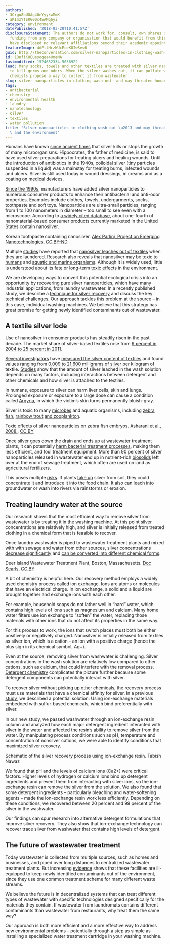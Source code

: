 ```yaml
---
authors:
- 3Orgu8bUOAg40eYyykwMmK
- aKImzYTSRG00c4EAMq6yi
category: environment
datePublished: '2018-03-20T10:41:57Z'
disclosureStatement: The authors do not work for, consult, own shares in or receive
  funding from any company or organisation that would benefit from this article, and
  have disclosed no relevant affiliations beyond their academic appointment.
featureImage: 4dFtlHrzWUcEceK0IwSes6
guid: http://theconversation.com/silver-nanoparticles-in-clothing-wash-out-and-may-threaten-human-health-and-the-environment-90309
id: 13ufiKOEUesoqea4UmeMA
lastmodified: 1524652334.5036922
lead: Many socks, towels and other textiles are treated with silver nanoparticles
  to kill germs and odors. When the silver washes out, it can pollute waterways. Two
  chemists propose a way to collect it from wastewater.
slug: silver-nanoparticles-in-clothing-wash-out--and-may-threaten-human-health-and-the-environment
tags:
- antibacterial
- chemistry
- environmental health
- laundry
- nanotechnology
- silver
- textiles
- water pollution
title: "Silver nanoparticles in clothing wash out \u2013 and may threaten human health\
  \ and the environment"
---
```

Humans have known [since ancient times](https://doi.org/10.1089/sur.2008.9941) that silver kills or stops the growth of many microorganisms. Hippocrates, the father of medicine, is said to have used silver preparations for treating ulcers and healing wounds. Until the introduction of antibiotics in the 1940s, colloidal silver (tiny particles suspended in a liquid) was a mainstay for treating burns, infected wounds and ulcers. Silver is still used today in wound dressings, in creams and as a coating on medical devices.

[Since the 1990s](https://www.nano.gov/timeline), manufacturers have added silver nanoparticles to numerous consumer products to enhance their antibacterial and anti-odor properties. Examples include clothes, towels, undergarments, socks, toothpaste and soft toys. Nanoparticles are ultra-small particles, ranging from 1 to 100 nanometers in diameter – too small to see even with a microscope. According to [a widely cited database](http://www.nanotechproject.org/cpi/), about one-fourth of nanomaterial-based consumer products currently marketed in the United States contain nanosilver.

[](https://images.theconversation.com/files/210883/original/file-20180317-104694-1hbpyb3.jpg?ixlib=rb-1.1.0&q=45&auto=format&w=1000&fit=clip) Korean toothpaste containing nanosilver. [Alex Parlini, Project on Emerging Nanotechnologies](http://www.nanotechproject.org/pressroom/photos/gallery/), [CC BY-ND](http://creativecommons.org/licenses/by-nd/4.0/)

Multiple [studies](http://dx.doi.org/10.1016/j.chemosphere.2012.04.063) have reported that [nanosilver leaches out of textiles](http://dx.doi.org/10.1021/nn502228w) when they are laundered. Research also reveals that nanosilver may be toxic to [humans](https://doi.org/10.1016/j.cca.2010.08.016) and [aquatic and marine organisms](https://doi.org/10.1016/j.envpol.2013.11.014). Although it is widely used, little is understood about its fate or long-term [toxic effects](https://doi.org/10.1016/j.jare.2017.10.008) in the environment.

We are developing ways to convert this potential ecological crisis into an opportunity by recovering pure silver nanoparticles, which have many industrial applications, from laundry wastewater. In a recently published study, we describe a [technique for silver recovery](https://doi.org/10.1021/acssuschemeng.7b02933) and discuss the key technical challenges. Our approach tackles this problem at the source – in this case, individual washing machines. We believe that this strategy has great promise for getting newly identified contaminants out of wastewater.

## A textile silver lode

Use of nanosilver in consumer products has steadily risen in the past decade. The market share of silver-based textiles rose from [9 percent in 2004 to 25 percent in 2011](https://doi.org/10.1016/j.envint.2012.12.010). 

[Several investigators](http://dx.doi.org/10.1186/1743-8977-7-8) have [measured the silver content of textiles](http://dx.doi.org/10.1021/es7032718) and found values ranging from [0.009 to 21,600 milligrams of silver](http://dx.doi.org/10.1021/es9018332) per kilogram of textile. [Studies](http://dx.doi.org/10.1021/acs.est.5b06043) show that the amount of silver leached in the wash solution depends on many factors, including interactions between detergent and other chemicals and how silver is attached to the textiles. 

In humans, exposure to silver can harm liver cells, skin and lungs. Prolonged exposure or exposure to a large dose can cause a condition called [Argyria](https://doi.org/10.1016/j.cca.2010.08.016), in which the victim’s skin turns permanently bluish-gray. 

Silver is toxic to many [microbes](https://doi.org/10.1021/nn4044047) and aquatic organisms, including [zebra fish](http://www.koreascience.or.kr/article/ArticleFullRecord.jsp?cn=DDODB@_2009_v5n1_23), [rainbow trout](https://doi.org/10.1016/j.chemosphere.2012.05.063) [and zooplankton](https://doi.org/10.1021/acs.est.5b03285). 

[](https://images.theconversation.com/files/203943/original/file-20180130-170422-1eo4mnw.png?ixlib=rb-1.1.0&q=45&auto=format&w=1000&fit=clip) Toxic effects of silver nanoparticles on zebra fish embryos. [Asharani et al., 2008.](http://dx.doi.org/10.1088/0957-4484/19/25/255102), [CC BY](http://creativecommons.org/licenses/by/4.0/)

Once silver goes down the drain and ends up at wastewater treatment plants, it can potentially [harm bacterial treatment processes](https://doi.org/10.1016/j.jclepro.2014.03.037), making them less efficient, and foul treatment equipment. More than 90 percent of silver nanoparticles released in wastewater end up in nutrient-rich [biosolids](https://doi.org/10.1021/es3041658) left over at the end of sewage treatment, which often are used on land as agricultural fertilizers. 

This poses multiple [risks](https://doi.org/10.1021/es204608d). If plants [take up](https://pubs.acs.org/doi/abs/10.1021/acssuschemeng.7b02058?src=recsys&journalCode=ascecg) silver from soil, they could concentrate it and introduce it into the food chain. It also can leach into groundwater or wash into rivers via rainstorms or erosion. 

## Treating laundry water at the source

Our research shows that the most efficient way to remove silver from wastewater is by treating it in the washing machine. At this point silver concentrations are relatively high, and silver is initially released from treated clothing in a chemical form that is feasible to recover. 

Once laundry washwater is piped to wastewater treatment plants and mixed with with sewage and water from other sources, silver concentrations [decrease significantly](https://doi.org/10.1021/es3041658) and [can be converted into different chemical forms](https://doi.org/10.1021/es204608d). 

[](https://images.theconversation.com/files/210884/original/file-20180317-104673-6hroas.jpg?ixlib=rb-1.1.0&q=45&auto=format&w=1000&fit=clip) Deer Island Wastewater Treatment Plant, Boston, Massachusetts. [Doc Searls](https://commons.wikimedia.org/wiki/File:Deer_Island_Waste_Water_Treatment_Plant_aerial.jpg), [CC BY](http://creativecommons.org/licenses/by/4.0/)

A bit of chemistry is helpful here. Our recovery method employs a widely used chemistry process called ion exchange. Ions are atoms or molecules that have an electrical charge. In ion exchange, a solid and a liquid are brought together and exchange ions with each other. 

For example, household soaps do not lather well in “hard” water, which contains high levels of ions such as magnesium and calcium. Many home water filters use ion exchange to “soften” the water, replacing those materials with other ions that do not affect its properties in the same way. 

For this process to work, the ions that switch places must both be either positively or negatively charged. Nanosilver is initially released from textiles as silver ion, which is a cation – an ion with a positive charge (hence the plus sign in its chemical symbol, Ag+).

Even at the source, removing silver from washwater is challenging. Silver concentrations in the wash solution are relatively low compared to other cations, such as calcium, that could interfere with the removal process. [Detergent chemistry](https://doi.org/10.1021/acs.est.5b02262) complicates the picture further because some detergent components can potentially interact with silver. 

To recover silver without picking up other chemicals, the recovery process must use materials that have a chemical affinity for silver. In a previous [study](https://doi.org/10.1016/j.seppur.2016.11.076), we described a potential solution: Using ion-exchange materials embedded with sulfur-based chemicals, which bind preferentially with silver.

In our new study, we passed washwater through an ion-exchange resin column and analyzed how each major detergent ingredient interacted with silver in the water and affected the resin’s ability to remove silver from the water. By manipulating process conditions such as pH, temperature and concentration of nonsilver cations, we were able to identify conditions that maximized silver recovery. 

[](https://images.theconversation.com/files/203937/original/file-20180130-170429-1qri9qv.png?ixlib=rb-1.1.0&q=45&auto=format&w=1000&fit=clip) Schematic of the silver recovery process using ion-exchange resin. Tabish Nawaz

We found that pH and the levels of calcium ions (Ca2+) were critical factors. Higher levels of hydrogen or calcium ions bind up detergent ingredients and prevent them from interacting with silver ions, so the ion-exchange resin can remove the silver from the solution. We also found that some detergent ingredients – particularly bleaching and water-softening agents – made the ion-exchange resin work less efficiently. Depending on these conditions, we recovered between 20 percent and 99 percent of the silver in the washwater.

Our findings can spur research into alternative detergent formulations that improve silver recovery. They also show that ion-exchange technology can recover trace silver from washwater that contains high levels of detergent. 

## The future of wastewater treatment

Today wastewater is collected from multiple sources, such as homes and businesses, and piped over long distances to centralized wastewater treatment plants. But increasing [evidence](https://doi.org/10.1016/j.scitotenv.2016.03.128) shows that these facilities are ill-equipped to keep newly identified contaminants out of the environment, since they use one common treatment scheme for many different waste streams.

We believe the future is in decentralized systems that can treat different types of wastewater with specific technologies designed specifically for the materials they contain. If wastewater from laundromats contains different contaminants than wastewater from restaurants, why treat them the same way?

Our approach is both more efficient and a more effective way to address new environmental problems – potentially through a step as simple as installing a specialized water treatment cartridge in your washing machine.